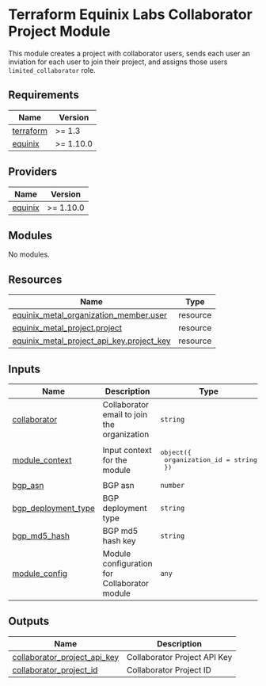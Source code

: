 # Terraform Equinix Labs Collaborator Project Module

This module creates a project with collaborator users, sends each user an inviation for each user to join their project, and assigns those users `limited_collaborator` role.

<!-- BEGIN_TF_DOCS -->
## Requirements

| Name | Version |
|------|---------|
| <a name="requirement_terraform"></a> [terraform](#requirement\_terraform) | >= 1.3 |
| <a name="requirement_equinix"></a> [equinix](#requirement\_equinix) | >= 1.10.0 |

## Providers

| Name | Version |
|------|---------|
| <a name="provider_equinix"></a> [equinix](#provider\_equinix) | >= 1.10.0 |

## Modules

No modules.

## Resources

| Name | Type |
|------|------|
| [equinix_metal_organization_member.user](https://registry.terraform.io/providers/equinix/equinix/latest/docs/resources/metal_organization_member) | resource |
| [equinix_metal_project.project](https://registry.terraform.io/providers/equinix/equinix/latest/docs/resources/metal_project) | resource |
| [equinix_metal_project_api_key.project_key](https://registry.terraform.io/providers/equinix/equinix/latest/docs/resources/metal_project_api_key) | resource |

## Inputs

| Name | Description | Type | Default | Required |
|------|-------------|------|---------|:--------:|
| <a name="input_collaborator"></a> [collaborator](#input\_collaborator) | Collaborator email to join the organization | `string` | n/a | yes |
| <a name="input_module_context"></a> [module\_context](#input\_module\_context) | Input context for the module | <pre>object({<br>    organization_id = string<br>  })</pre> | n/a | yes |
| <a name="input_bgp_asn"></a> [bgp\_asn](#input\_bgp\_asn) | BGP asn | `number` | `65000` | no |
| <a name="input_bgp_deployment_type"></a> [bgp\_deployment\_type](#input\_bgp\_deployment\_type) | BGP deployment type | `string` | `"local"` | no |
| <a name="input_bgp_md5_hash"></a> [bgp\_md5\_hash](#input\_bgp\_md5\_hash) | BGP md5 hash key | `string` | `"54190397c4d8086bf35D"` | no |
| <a name="input_module_config"></a> [module\_config](#input\_module\_config) | Module configuration for Collaborator module | `any` | <pre>{<br>  "send_invites": true<br>}</pre> | no |

## Outputs

| Name | Description |
|------|-------------|
| <a name="output_collaborator_project_api_key"></a> [collaborator\_project\_api\_key](#output\_collaborator\_project\_api\_key) | Collaborator Project API Key |
| <a name="output_collaborator_project_id"></a> [collaborator\_project\_id](#output\_collaborator\_project\_id) | Collaborator Project ID |
<!-- END_TF_DOCS -->
